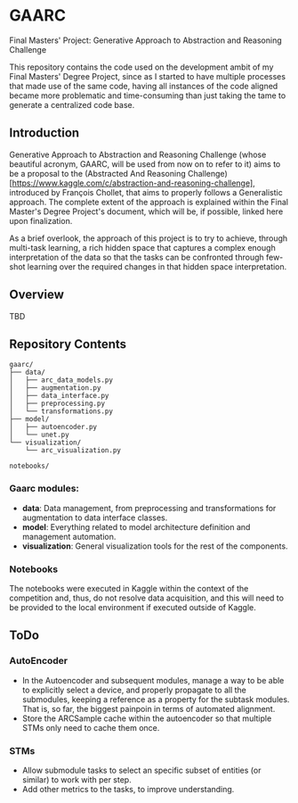 # GAARC
Final Masters' Project: Generative Approach to Abstraction and Reasoning Challenge

This repository contains the code used on the development ambit of my Final Masters' Degree Project, since as I started to have multiple processes that made use of the same code, having all instances of the code aligned became more problematic and time-consuming than just taking the tame to generate a centralized code base.

## Introduction

Generative Approach to Abstraction and Reasoning Challenge (whose beautiful acronym, GAARC, will be used from now on to refer to it) aims to be a proposal to the (Abstracted And Reasoning Challenge)[https://www.kaggle.com/c/abstraction-and-reasoning-challenge], introduced by François Chollet, that aims to properly follows a Generalistic approach. The complete extent of the approach is explained within the Final Master's Degree Project's document, which will be, if possible, linked here upon finalization.

As a brief overlook, the approach of this project is to try to achieve, through multi-task learning, a rich hidden space that captures a complex enough interpretation of the data so that the tasks can be confronted through few-shot learning over the required changes in that hidden space interpretation.

## Overview
TBD

## Repository Contents
```
gaarc/
├── data/
│   ├── arc_data_models.py
│   ├── augmentation.py
│   ├── data_interface.py
│   ├── preprocessing.py
│   └── transformations.py
├── model/
│   ├── autoencoder.py
│   └── unet.py
└── visualization/
    └── arc_visualization.py

notebooks/
```
### Gaarc modules:
- **data**: Data management, from preprocessing and transformations for augmentation to data interface classes.
- **model**: Everything related to model architecture definition and management automation.
- **visualization**: General visualization tools for the rest of the components.

### Notebooks

The notebooks were executed in Kaggle within the context of the competition and, thus, do not resolve data acquisition, and this will need to be provided to the local environment if executed outside of Kaggle.

## ToDo

### AutoEncoder
- In the Autoencoder and subsequent modules, manage a way to be able to explicitly select a device, and properly propagate to all the submodules, keeping a reference as a property for the subtask modules. That is, so far, the biggest painpoin in terms of automated alignment.
- Store the ARCSample cache within the autoencoder so that multiple STMs only need to cache them once.

### STMs
- Allow submodule tasks to select an specific subset of entities (or similar) to work with per step.
- Add other metrics to the tasks, to improve understanding.
